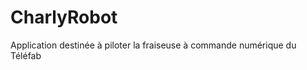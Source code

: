 CharlyRobot
===========

Application destinée à piloter la fraiseuse à commande numérique du Téléfab
